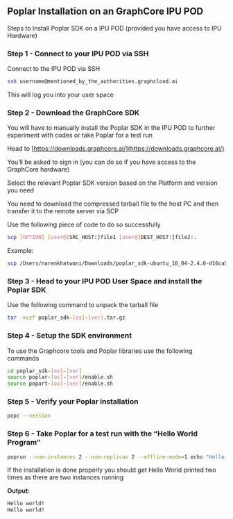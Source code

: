 
## Poplar Installation on an GraphCore IPU POD

Steps to Install Poplar SDK on a IPU POD (provided you have access to IPU Hardware)

### Step 1 - Connect to your IPU POD via SSH

Connect to the IPU POD via SSH

```bash
ssh username@mentioned_by_the_authorities.graphcloud.ai
```

This will log you into your user space

### Step 2 - Download the GraphCore SDK

You will have to manually install the Poplar SDK in the IPU POD to further experiment with codes or take Poplar for a test run

Head to [https://downloads.graphcore.ai/](https://downloads.graphcore.ai/)

You’ll be asked to sign in (you can do so if you have access to the GraphCore hardware)

Select the relevant Poplar SDK version based on the Platform and version you need

You need to download the compressed tarball file to the host PC and then transfer it to the remote server via SCP

Use the following piece of code to do so successfully

```bash
scp [OPTION] [user@]SRC_HOST:]file1 [user@]DEST_HOST:]file2:.
```

Example:

```bash
scp /Users/narenkhatwani/Downloads/poplar_sdk-ubuntu_18_04-2.4.0-d16ca54529.tar.gz username@mentioned_by_the_authorities.graphcloud.ai:.
```

### Step 3 - Head to your IPU POD User Space and install the Poplar SDK

Use the following command to unpack the tarball file

```bash
tar -xvzf poplar_sdk-[os]-[ver].tar.gz
```

### Step 4 - Setup the ****SDK environment****

To use the Graphcore tools and Poplar libraries use the following commands

```bash
cd poplar_sdk-[os]-[ver]
source poplar-[os]-[ver]/enable.sh
source popart-[os]-[ver]/enable.sh
```

### Step 5 - Verify your Poplar installation

```bash
popc --version
```

### Step 6 - Take Poplar for a test run with the “Hello World Program”

```bash
poprun --num-instances 2 --num-replicas 2 --offline-mode=1 echo "Hello world!"
```

If the installation is done properly you should get Hello World printed two times as there are two instances running

**Output:**

```bash
Hello world!
Hello world!
```